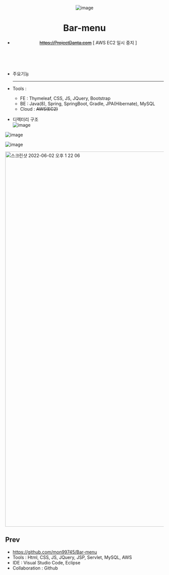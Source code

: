 <div align="center">
 
 ![image](https://github.com/mon99745/Bar-menu/assets/84507123/ba93fbd9-144f-4fd7-afef-d49861dc6d71)
    
# Bar-menu
- ~~https://ProjectDanta.com~~ [ AWS EC2 일시 중지 ]

</div>
<br>
<br>
<br>

- 주요기능
  ****

   
- Tools : 

  - FE : Thymeleaf, CSS, JS, JQuery, Bootstrap
  - BE : Java(8), Spring, SpringBoot, Gradle, JPA(Hibernate), MySQL
  - Cloud : ~~AWS(EC2)~~

- 디렉터리 구조  
![image](https://github.com/mon99745/Bar-menu/assets/84507123/45a19144-05ec-4135-9311-a569349f9a92)

![image](https://github.com/mon99745/Bar-menu/assets/84507123/ddad8e19-46c8-4cad-a3f6-2f8e133c6d24)


![image](https://github.com/mon99745/Bar-menu/assets/84507123/ca642438-b6e8-457a-a422-a22152ebae4a)


<img width="1193" alt="스크린샷 2022-06-02 오후 1 22 06" src="https://user-images.githubusercontent.com/84507123/171552485-25f2f685-8e3b-4253-9b94-7b60acc90526.png">

## Prev
  - https://github.com/mon99745/Bar-menu
  - Tools : Html, CSS, JS, JQuery, JSP, Servlet, MySQL, AWS
  - IDE : Visual Studio Code, Eclipse 
  - Collaboration : Github
  











